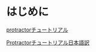 # はじめに

[protractorチュートリアル](https://github.com/angular/protractor/blob/master/docs/tutorial.md)

[Protractorチュートリアル日本語訳](http://qiita.com/weed/items/30098f7be2f753580f63)



